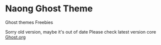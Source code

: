 # Naong Ghost Theme
Ghost themes Freebies

Sorry old version, maybe it's out of date
Please check latest version core <a href="https://github.com/tryghost">Ghost.org</a>
